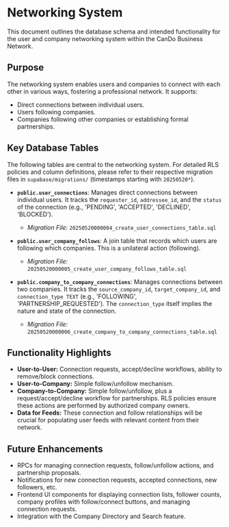 # Networking System

This document outlines the database schema and intended functionality for the user and company networking system within the CanDo Business Network.

## Purpose

The networking system enables users and companies to connect with each other in various ways, fostering a professional network. It supports:
*   Direct connections between individual users.
*   Users following companies.
*   Companies following other companies or establishing formal partnerships.

## Key Database Tables

The following tables are central to the networking system. For detailed RLS policies and column definitions, please refer to their respective migration files in `supabase/migrations/` (timestamps starting with `20250520*`).

*   **`public.user_connections`**: Manages direct connections between individual users. It tracks the `requester_id`, `addressee_id`, and the `status` of the connection (e.g., 'PENDING', 'ACCEPTED', 'DECLINED', 'BLOCKED').
    *   _Migration File:_ `20250520000004_create_user_connections_table.sql`

*   **`public.user_company_follows`**: A join table that records which users are following which companies. This is a unilateral action (following).
    *   _Migration File:_ `20250520000005_create_user_company_follows_table.sql`

*   **`public.company_to_company_connections`**: Manages connections between two companies. It tracks the `source_company_id`, `target_company_id`, and `connection_type TEXT` (e.g., 'FOLLOWING', 'PARTNERSHIP_REQUESTED'). The `connection_type` itself implies the nature and state of the connection.
    *   _Migration File:_ `20250520000006_create_company_to_company_connections_table.sql`

## Functionality Highlights

*   **User-to-User:** Connection requests, accept/decline workflows, ability to remove/block connections.
*   **User-to-Company:** Simple follow/unfollow mechanism.
*   **Company-to-Company:** Simple follow/unfollow, plus a request/accept/decline workflow for partnerships. RLS policies ensure these actions are performed by authorized company owners.
*   **Data for Feeds:** These connection and follow relationships will be crucial for populating user feeds with relevant content from their network.

## Future Enhancements

*   RPCs for managing connection requests, follow/unfollow actions, and partnership proposals.
*   Notifications for new connection requests, accepted connections, new followers, etc.
*   Frontend UI components for displaying connection lists, follower counts, company profiles with follow/connect buttons, and managing connection requests.
*   Integration with the Company Directory and Search feature. 